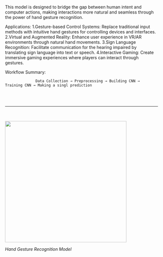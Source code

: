 This model is designed to bridge the gap between human intent and computer actions, making interactions more natural and seamless through the power of hand gesture recognition.

Applications:
            1.Gesture-based Control Systems: Replace traditional input methods with intuitive hand gestures for controlling devices and interfaces.
            2.Virtual and Augmented Reality: Enhance user experience in VR/AR environments through natural hand movements.
            3.Sign Language Recognition: Facilitate communication for the hearing impaired by translating sign language into text or speech.
            4.Interactive Gaming: Create immersive gaming experiences where players can interact through gestures.

Workflow Summary:

                  Data Collection → Preprocessing → Building CNN → Training CNN → Making a singl prediction

<br></br>
<hr></hr>
<br></br>
<img src="https://tse2.mm.bing.net/th?id=OIP.UGh0GPzDX_vhTe_YDmsSxQHaE8&pid=Api&P=0&h=180" style=width:400px;/>
<p><i>Hand Gesture Recognition Model</i></p>
